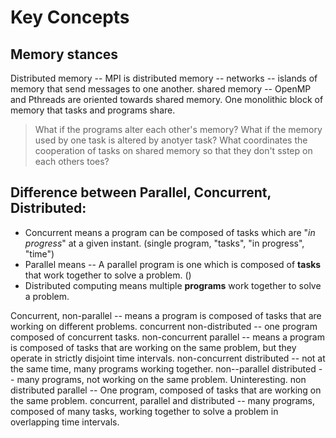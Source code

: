 # Key Concepts

## Memory stances
Distributed memory -- MPI is distributed memory -- networks -- islands of memory that send messages to one another.
shared memory -- OpenMP and Pthreads are oriented towards shared memory. One monolithic block of memory that tasks and programs share.
> What if the programs alter each other's memory? What if the memory used by one task is altered by anotyer task? What coordinates the cooperation of tasks on shared memory so that they don't sstep on each others toes?

## Difference between Parallel, Concurrent, Distributed:
- Concurrent means a program can be composed of tasks which are "_in progress_" at a given instant. (single program, "tasks", "in progress", "time")
- Parallel means -- A parallel program is one which is composed of __tasks__ that work together to solve a problem. ()
- Distributed computing means multiple __programs__ work together to solve a problem.

Concurrent, non-parallel -- means a program is composed of tasks that are working on different problems.
concurrent non-distributed -- one program composed of concurrent tasks.
non-concurrent parallel -- means a program is composed of tasks that are working on the same problem, but they operate in strictly disjoint time intervals.
non-concurrent distributed -- not at the same time, many programs working together.
non--parallel distributed -- many programs, not working on the same problem. Uninteresting.
non distributed parallel -- One program, composed of tasks that are working on the same problem.
concurrent, parallel and distributed -- many programs, composed of many tasks, working together to solve a problem in overlapping time intervals.


